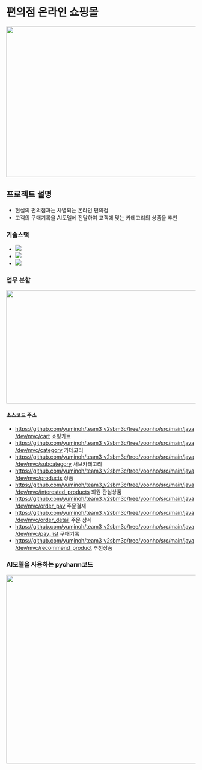 # 편의점 온라인 쇼핑몰
<img src="https://user-images.githubusercontent.com/95003319/157375930-2c8601e3-37d6-4edf-8f28-862702ebc9a5.png" width="600" height="400"/>

## 프로젝트 설명

- 현실의 편의점과는 차별되는 온라인 편의점
- 고객의 구매기록을 AI모델에 전달하여 고객에 맞는 카테고리의 상품을 추천

### 기술스택
- <img src="https://img.shields.io/badge/Spring Boot-green?style=flat&logo=Spring boot&logoColor=black"/>
- <img src="https://img.shields.io/badge/MySQL-blue?style=flat&logo=MySQL&logoColor=black"/>
- <img src="https://img.shields.io/badge/Java-black?style=flat&logo=Java&logoColor=white"/>

### 업무 분할
<img src="https://user-images.githubusercontent.com/95003319/157579911-0be87a8c-2555-4085-b99b-cd742fae6831.png" width="600" height="300"/>

#### 소스코드 주소 
- https://github.com/yuminoh/team3_v2sbm3c/tree/yoonho/src/main/java/dev/mvc/cart 쇼핑카트 
- https://github.com/yuminoh/team3_v2sbm3c/tree/yoonho/src/main/java/dev/mvc/category 카테고리 
- https://github.com/yuminoh/team3_v2sbm3c/tree/yoonho/src/main/java/dev/mvc/subcategory 서브카테고리
- https://github.com/yuminoh/team3_v2sbm3c/tree/yoonho/src/main/java/dev/mvc/products 상품
- https://github.com/yuminoh/team3_v2sbm3c/tree/yoonho/src/main/java/dev/mvc/interested_products 회원 관심상품 
- https://github.com/yuminoh/team3_v2sbm3c/tree/yoonho/src/main/java/dev/mvc/order_pay 주문결재 
- https://github.com/yuminoh/team3_v2sbm3c/tree/yoonho/src/main/java/dev/mvc/order_detail 주문 상세
- https://github.com/yuminoh/team3_v2sbm3c/tree/yoonho/src/main/java/dev/mvc/pay_list 구매기록 
- https://github.com/yuminoh/team3_v2sbm3c/tree/yoonho/src/main/java/dev/mvc/recommend_product 추천상품 


### AI모델을 사용하는 pycharm코드
<img src="https://user-images.githubusercontent.com/95003319/157582186-6fed9c92-8a28-4d8c-9110-ba75a2e84f85.png" width="600" height="500"/>
